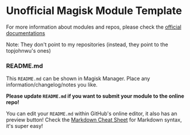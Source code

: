 # Unofficial Magisk Module Template

For more information about modules and repos, please check the [official documentations](https://github.com/topjohnwu/Magisk/blob/master/docs/module_repo.md)

Note: They don't point to my repositories (instead, they point to the topjohnwu's ones)

### README.md

This `README.md` can be shown in Magisk Manager. Place any information/changelog/notes you like.

**Please update `README.md` if you want to submit your module to the online repo!**

You can edit your `README.md` within GitHub's online editor, it also has an preview button! Check the [Markdown Cheat Sheet](https://github.com/adam-p/markdown-here/wiki/Markdown-Cheatsheet) for Markdown syntax, it's super easy!
